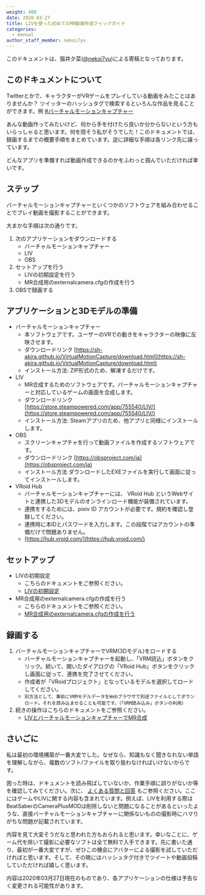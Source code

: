 ```yaml
---
weight: 400
date: 2020-03-27
title: LIVを使った初めてのMR動画作成クイックガイド
categories:
  - manual
author_staff_member: nekoi7yu
---
```


このドキュメントは、猫井夕菜([@nekoi7yu](https://twitter.com/nekoi7yu))による寄稿となっております。

## このドキュメントについて

Twitterとかで、キャラクターがVRゲームをプレイしている動画をみたことはありませんか？
ツイッターのハッシュタグで検索するといろんな作品を見ることができます。例 [#バーチャルモーションキャプチャー](https://twitter.com/search?q=%23%E3%83%90%E3%83%BC%E3%83%81%E3%83%A3%E3%83%AB%E3%83%A2%E3%83%BC%E3%82%B7%E3%83%A7%E3%83%B3%E3%82%AD%E3%83%A3%E3%83%97%E3%83%81%E3%83%A3%E3%83%BC)

あんな動画作ってみたいけど、何から手を付けたら良いか分からないという方もいらっしゃると思います。何を隠そう私がそうでした！このドキュメントでは、録画するまでの概要手順をまとめています。逆に詳細な手順は各リンク先に譲っています。

どんなアプリを準備すれば動画作成できるのかをふわっと掴んでいただければ幸いです。


## ステップ

バーチャルモーションキャプチャーといくつかのソフトウェアを組み合わせることでプレイ動画を撮影することができます。

大まかな手順は次の通りです。

1. 次のアプリケーションをダウンロードする
   * バーチャルモーションキャプチャー
   * LIV
   * OBS
1. セットアップを行う
   * LIVの初期設定を行う
   * MR合成用のexternalcamera.cfgの作成を行う
1. OBSで録画する

## アプリケーションと3Dモデルの準備

* バーチャルモーションキャプチャー
  * 本ソフトウェアです。ユーザーのVRでの動きをキャラクターの映像に反映させます。
  * ダウンロードリンク
[https://sh-akira.github.io/VirtualMotionCapture/download.html](https://sh-akira.github.io/VirtualMotionCapture/download.html)
  * インストール方法:
ZIP形式のため、解凍するだけです。
* LIV
  * MR合成するためのソフトウェアです。バーチャルモーションキャプチャーと対応しているゲームの画面を合成します。
  * ダウンロードリンク
[https://store.steampowered.com/app/755540/LIV/](https://store.steampowered.com/app/755540/LIV/)
  * インストール方法:
Steamアプリのため、他アプリと同様にインストールします。
* OBS
  * スクリーンキャプチャを行って動画ファイルを作成するソフトウェアです。
  * ダウンロードリンク
[https://obsproject.com/ja](https://obsproject.com/ja)
  * インストール方法
ダウンロードしたEXEファイルを実行して画面に従ってインストールします。
* VRoid Hub
  * バーチャルモーションキャプチャーには、 VRoid Hub というWebサイトと連携した3Dモデルのオンラインロード機能が装備されています。
  * 連携をするためには、pixiv ID アカウントが必要です。規約を確認し登録してください。
  * 連携時に本IDとパスワードを入力します。この段階ではアカウントの準備だけで問題ありません。
  * [https://hub.vroid.com/](https://hub.vroid.com/)

## セットアップ

* LIVの初期設定
  * こちらのドキュメントをご参照ください。
  *  [LIVの初期設定](https://sh-akira.github.io/VirtualMotionCapture/manual/LIV%E3%81%AE%E5%88%9D%E6%9C%9F%E8%A8%AD%E5%AE%9A.html)
* MR合成用のexternalcamera.cfgの作成を行う
  * こちらのドキュメントをご参照ください。
  * [MR合成用のexternalcamera.cfgの作成を行う](https://sh-akira.github.io/VirtualMotionCapture/manual/MR%E5%90%88%E6%88%90%E7%94%A8%E3%81%AEexternalcamera.cfg%E3%81%AE%E4%BD%9C%E6%88%90.html)
  

## 録画する

1. バーチャルモーションキャプチャーでVRM(3Dモデル)をロードする
    * バーチャルモーションキャプチャーを起動し、「VRM読込」ボタンをクリック。続いて、開いたダイアログの「VRoid Hub」ボタンをクリックし画面に従って、連携を完了させてください。
    * 作成者が「VRoidプロジェクト」となっているモデルを選択してロードしてください。
    * ```別方法として、事前にVRMモデルデータをWebブラウザで別途ファイルとしてダウンロード。それを読み込ませることも可能です。（「VRM読み込み」ボタンの利用）```
1. 続きの操作はこちらのドキュメントをご参照ください。
    * [LIVとバーチャルモーションキャプチャーでMR合成](https://sh-akira.github.io/VirtualMotionCapture/manual/LIV%E3%81%A8%E3%83%90%E3%83%BC%E3%83%81%E3%83%A3%E3%83%AB%E3%83%A2%E3%83%BC%E3%82%B7%E3%83%A7%E3%83%B3%E3%82%AD%E3%83%A3%E3%83%97%E3%83%81%E3%83%A3%E3%83%BC%E3%81%A7MR%E5%90%88%E6%88%90.html)


## さいごに

私は最初の環境構築が一番大変でした。なぜなら、知識もなく聞きなれない単語を理解しながら、複数のソフト/ファイルを取り扱わなければいけないからです。

困った時は、ドキュメントを読み飛ばしていないか、作業手順に誤りがないか等を確認してみてください。次に、 [よくある質問と回答](https://github.com/sh-akira/VirtualMotionCapture/wiki/%E3%82%88%E3%81%8F%E3%81%82%E3%82%8B%E8%B3%AA%E5%95%8F%E3%81%A8%E5%9B%9E%E7%AD%94) もご参照ください。ここにはゲームやLIVに関する内容も含まれています。例えば、LIVを利用する際はBeatSaberのCameraPlusMODは削除しないと問題になることがあるといったような、直接バーチャルモーションキャプチャーに関係ないものの撮影時にハマりがちな問題が記載されています。

内容を見て大変そうだなと思われた方もおられると思います。幸いなことに、ゲーム代を除いて撮影に必要なソフトは全て無料で入手できます。先に書いた通り、最初が一番大変ですが、ぜひこの機会にアバターによる撮影を試していただければと思います。そして、その暁にはハッシュタグ付きでツイートや動画投稿していただければ嬉しく思います。

内容は2020年03月27日現在のものであり、各アプリケーションの仕様は予告なく変更される可能性があります。

